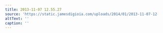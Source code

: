 ```yaml
---
title: 2013-11-07 12.55.27
source: 'https://static.jamesdigioia.com/uploads/2014/01/2013-11-07-12-55-27-scaled.jpg'
altText: ''
caption: ''
---
```


